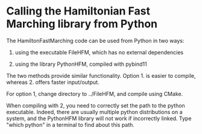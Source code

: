 # Calling the Hamiltonian Fast Marching library from Python

The HamiltonFastMarching code can be used from Python in two ways:

1. using the executable FileHFM, which has no external dependencies

2. using the library PythonHFM, compiled with pybind11

The two methods provide similar functionality.
Option 1. is easier to compile, whereas 2. offers faster input/output.

For option 1, change directory to ../FileHFM, and compile using CMake.

When compiling with 2, you need to correctly set the path to the python executable.
Indeed, there are usually multiple python distributions on a system, and the PythonHFM library will not work if incorrectly linked. Type "which python" in a terminal to find about this path.
